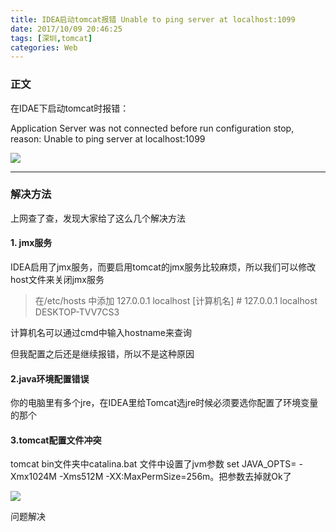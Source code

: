 ```yaml
---
title: IDEA启动tomcat报错 Unable to ping server at localhost:1099
date: 2017/10/09 20:46:25
tags: [深圳,tomcat]
categories: Web
---
```


 <h3>正文</h3>

 在IDAE下启动tomcat时报错：

 Application Server was not connected before run configuration stop, reason: Unable to ping server at localhost:1099

 <img src="http://oyo2a85eo.bkt.clouddn.com//post/tomcat-error/tomcat_error.png" class="alignnone size-medium wp-image-81" />
 <hr />

 <!-- more -->

 <h3>解决方法</h3>

 上网查了查，发现大家给了这么几个解决方法

 <h4>1. jmx服务</h4>

 IDEA启用了jmx服务，而要启用tomcat的jmx服务比较麻烦，所以我们可以修改host文件来关闭jmx服务

 <blockquote>
   在/etc/hosts 中添加 127.0.0.1 localhost [计算机名]
     #   127.0.0.1       localhost  DESKTOP-TVV7CS3
 </blockquote>

 计算机名可以通过cmd中输入hostname来查询

 但我配置之后还是继续报错，所以不是这种原因

 <h4>2.java环境配置错误</h4>

 你的电脑里有多个jre，在IDEA里给Tomcat选jre时候必须要选你配置了环境变量的那个

 <h4>3.tomcat配置文件冲突</h4>

 tomcat bin文件夹中catalina.bat 文件中设置了jvm参数 set JAVA_OPTS= -Xmx1024M -Xms512M -XX:MaxPermSize=256m。把参数去掉就Ok了

 <img src="http://oyo2a85eo.bkt.clouddn.com//post/tomcat-error/host.png" class="alignnone size-medium wp-image-83" />

 问题解决
